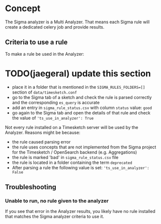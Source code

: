 # Concept

The Sigma analyzer is a Multi Analyzer. That means each Sigma rule will create a dedicated celery job and provide results.

## Criteria to use a rule

To make a rule be used in the Analyzer:

# TODO(jaegeral) update this section

- place it in a folder that is mentioned in the `SIGMA_RULES_FOLDERS=[]` section of `data/timesketch.conf`
- go to the Sigma tab of a sketch and check the rule is parsed correctly and the corresponding `es_query` is accurate
- add an entry in `sigma_rule_status.csv` with column `status` value: `good`
- go again to the Sigma tab and open the details of that rule and check the value of `'ts_use_in_analyzer': True`

Not every rule installed on a Timesketch server will be used by the Analyzer.
Reasons might be because:

- the rule caused parsing error
- the rule uses concepts that are not implemented from the Sigma project for the Timesketch / OpenSearch backend (e.g. Aggregations)
- the rule is marked 'bad' in `sigma_rule_status.csv` file
- the rule is located in a folder containing the term `deprecated`
- After parsing a rule the following value is set: `'ts_use_in_analyzer': False`

## Troubleshooting

### Unable to run, no rule given to the analyzer

If you see that error in the Analyzer results, you likely have no rule installed that matches the Sigma analyzer criteria to use it.